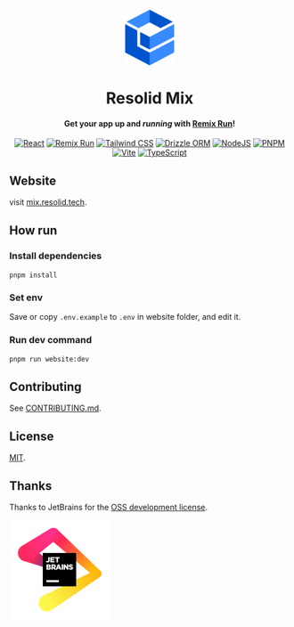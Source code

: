 <div align="center">
<br>
<img alt="Resolid Mix" src=".github/assets/resolid-logo.svg" height="100" />

# Resolid Mix

#### Get your app up and _running_ with [Remix Run](https://remix.run)!

[![React](https://img.shields.io/badge/React-20232A?style=flat&logo=react&logoColor=61DAFB)](https://react.dev)
[![Remix Run](https://img.shields.io/badge/Remix-000000?style=flat&logo=remix&logoColor=white)](https://remix.run)
[![Tailwind CSS](https://img.shields.io/badge/Tailwind_CSS-38B2AC?style=flat&logo=tailwind-css&logoColor=white)](https://tailwindcss.com)
[![Drizzle ORM](https://img.shields.io/badge/Drizzle_ORM-C5F74F?style=flat&logo=drizzle&logoColor=black)](https://orm.drizzle.team/)
[![NodeJS](https://img.shields.io/badge/Node.js-339933?style=flat&logo=nodedotjs&logoColor=white)](https://nodejs.org)
[![PNPM](https://img.shields.io/badge/PNPM-F28D1A?style=flat&logo=pnpm&logoColor=white)](https://pnpm.io)
[![Vite](https://img.shields.io/badge/Vite-B73BFE?style=flat&logo=vite&logoColor=FFD62E)](https://vitejs.dev)
[![TypeScript](https://img.shields.io/badge/TypeScript-007ACC?style=flat&logo=typescript&logoColor=white)](https://www.typescriptlang.org)

</div>

## Website

visit [mix.resolid.tech](https://mix.resolid.tech).

## How run

### Install dependencies

```shell
pnpm install
```

### Set env

Save or copy `.env.example` to `.env` in website folder, and edit it.

### Run dev command

```shell
pnpm run website:dev
```

## Contributing

See [CONTRIBUTING.md](./CONTRIBUTING.md).

## License

[MIT](./LICENSE).

## Thanks

Thanks to JetBrains for the [OSS development license](https://jb.gg/OpenSourceSupport).

![JetBrain](.github/assets/jetbrain-logo.svg)
